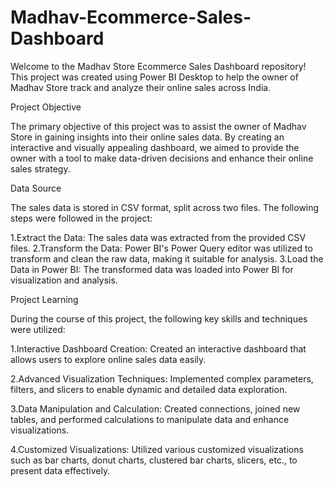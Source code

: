 # Madhav-Ecommerce-Sales-Dashboard
Welcome to the Madhav Store Ecommerce Sales Dashboard repository! This project was created using Power BI Desktop to help the owner of Madhav Store track and analyze their online sales across India.

Project Objective

The primary objective of this project was to assist the owner of Madhav Store in gaining insights into their online sales data. By creating an interactive and visually appealing dashboard, we aimed to provide the owner with a tool to make data-driven decisions and enhance their online sales strategy.

Data Source

The sales data is stored in CSV format, split across two files. The following steps were followed in the project:

1.Extract the Data: The sales data was extracted from the provided CSV files.
2.Transform the Data: Power BI's Power Query editor was utilized to transform and clean the raw data, making it suitable for analysis.
3.Load the Data in Power BI: The transformed data was loaded into Power BI for visualization and analysis.

Project Learning

During the course of this project, the following key skills and techniques were utilized:

1.Interactive Dashboard Creation: Created an interactive dashboard that allows users to explore online sales data easily.

2.Advanced Visualization Techniques: Implemented complex parameters, filters, and slicers to enable dynamic and detailed data exploration.

3.Data Manipulation and Calculation: Created connections, joined new tables, and performed calculations to manipulate data and enhance visualizations.

4.Customized Visualizations: Utilized various customized visualizations such as bar charts, donut charts, clustered bar charts, slicers, etc., to present data effectively.

